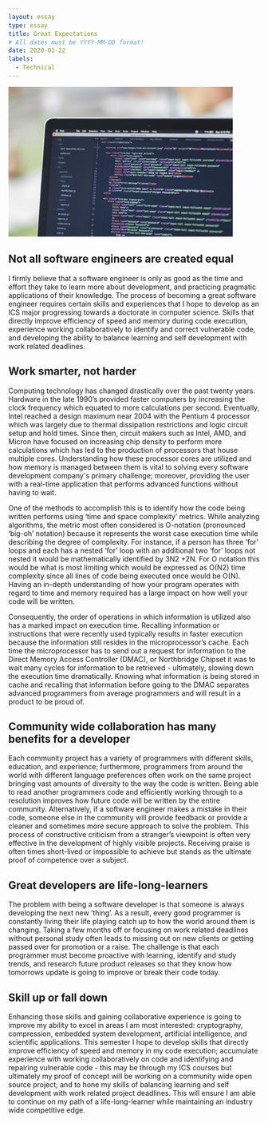 ```yaml
---
layout: essay
type: essay
title: Great Expectations
# All dates must be YYYY-MM-DD format!
date: 2020-01-22
labels:
  - Technical
---
```


<img class="ui medium left floated image" src="../images/javascript.jpeg">

## Not all software engineers are created equal

I firmly believe that a software engineer is only as good as the time and effort they take to learn more about development, and practicing pragmatic applications of their knowledge.  The process of becoming a great software engineer requires certain skills and experiences that I hope to develop as an ICS major progressing towards a doctorate in computer science.  Skills that directly improve efficiency of speed and memory during code execution, experience working collaboratively to identify and correct vulnerable code, and developing the ability to balance learning and self development with work related deadlines. 

## Work smarter, not harder

Computing technology has changed drastically over the past twenty years.  Hardware in the late 1990’s provided faster computers by increasing the clock frequency which equated to more calculations per second.  Eventually, Intel reached a design maximum near 2004 with the Pentium 4 processor which was largely due to thermal dissipation restrictions and logic circuit setup and hold times.  Since then, circuit makers such as Intel, AMD, and Micron have focused on increasing chip density to perform more calculations which has led to the production of processors that house multiple cores.  Understanding how these processor cores are utilized and how memory is managed between them is vital to solving every software development company's primary challenge; moreover, providing the user with a real-time application that performs advanced functions without having to wait.  

One of the methods to accomplish this is to identify how the code being written performs using ‘time and space complexity’ metrics.  While analyzing algorithms, the metric most often considered is O-notation (pronounced ‘big-oh’ notation) because it represents the worst case execution time while describing the degree of complexity.  For instance, if a person has three ‘for’ loops and each has a nested ‘for’ loop with an additional two ‘for’ loops not nested it would be mathematically identified by 3N2 +2N.  For O notation this would be what is most limiting which would be expressed as O(N2) time complexity since all lines of code being executed once would be O(N).  Having an in-depth understanding of how your program operates with regard to time and memory required has a large impact on how well your code will be written.  

Consequently, the order of operations in which information is utilized also has a marked impact on execution time.  Recalling information or instructions that were recently used typically results in faster execution because the information still resides in the microprocessor’s cache.  Each time the microprocessor has to send out a request for information to the Direct Memory Access Controller (DMAC), or Northbridge Chipset it was to wait many cycles for information to be retrieved - ultimately, slowing down the execution time dramatically.  Knowing what information is being stored in cache and recalling that information before going to the DMAC separates advanced programmers from average programmers and will result in a product to be proud of.

## Community wide collaboration has many benefits for a developer

Each community project has a variety of programmers with different skills, education, and experience; furthermore, programmers from around the world with different language preferences often work on the same project bringing vast amounts of diversity to the way the code is written.  Being able to read another programmers code and efficiently working through to a resolution improves how future code will be written by the entire community.  Alternatively, if a software engineer makes a mistake in their code, someone else in the community will provide feedback or provide a cleaner and sometimes more secure approach to solve the problem.  This process of constructive criticism from a stranger’s viewpoint is often very effective in the development of highly visible projects.  Receiving praise is often times short-lived or impossible to achieve but stands as the ultimate proof of competence over a subject.

## Great developers are life-long-learners

The problem with being a software developer is that someone is always developing the next new ‘thing’.  As a result, every good programmer is constantly living their life playing catch up to how the world around them is changing.  Taking a few months off or focusing on work related deadlines without personal study often leads to missing out on new clients or getting passed over for promotion or a raise.  The challenge is that each programmer must become proactive with learning, identify and study trends, and research future product releases so that they know how tomorrows update is going to improve or break their code today.

## Skill up or fall down

Enhancing those skills and gaining collaborative experience is going to improve my ability to excel in areas I am most interested: cryptography, compression, embedded system development, artificial intelligence, and scientific applications.  This semester I hope to develop skills that directly improve efficiency of speed and memory in my code execution; accumulate experience with working collaboratively on code and identifying and repairing vulnerable code - this may be through my ICS courses but ultimately my proof of concept will be working on a community wide open source project; and to hone my skills of balancing learning and self development with work related project deadlines.  This will ensure I am able to continue on my path of a life-long-learner while maintaining an industry wide competitive edge.
